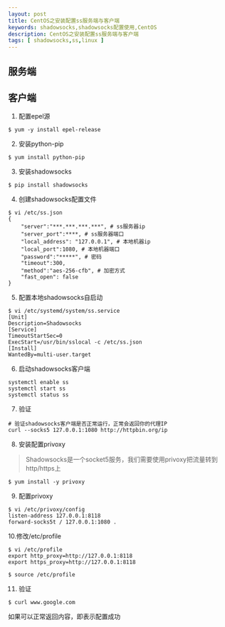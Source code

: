 ```yaml
---
layout: post
title: CentOS之安装配置ss服务端与客户端
keywords: shadowsocks,shadowsocks配置使用,CentOS
description: CentOS之安装配置ss服务端与客户端
tags: [ shadowsocks,ss,linux ]
---
```


## 服务端


## 客户端
1. 配置epel源
```
$ yum -y install epel-release
```

2. 安装python-pip
```
$ yum install python-pip
```

3. 安装shadowsocks
```
$ pip install shadowsocks
```

4. 创建shadowsocks配置文件
```
$ vi /etc/ss.json
{
    "server":"***.***.***.***", # ss服务器ip
    "server_port":****, # ss服务器端口
    "local_address": "127.0.0.1", # 本地机器ip
    "local_port":1080, # 本地机器端口
    "password":"*****", # 密码
    "timeout":300,
    "method":"aes-256-cfb", # 加密方式
    "fast_open": false
}
```
5. 配置本地shadowsocks自启动
```
$ vi /etc/systemd/system/ss.service
[Unit]
Description=Shadowsocks
[Service]
TimeoutStartSec=0
ExecStart=/usr/bin/sslocal -c /etc/ss.json
[Install]
WantedBy=multi-user.target
```

6. 启动shadowsocks客户端
```
systemctl enable ss
systemctl start ss
systemctl status ss
```

7. 验证
```
# 验证shadowsocks客户端是否正常运行，正常会返回你的代理IP
curl --socks5 127.0.0.1:1080 http://httpbin.org/ip
```

8. 安装配置privoxy
> Shadowsocks是一个socket5服务，我们需要使用privoxy把流量转到http/https上
```
$ yum install -y privoxy
```

9. 配置privoxy
```
$ vi /etc/privoxy/config
listen-address 127.0.0.1:8118
forward-socks5t / 127.0.0.1:1080 .
```

10.修改/etc/profile
```
$ vi /etc/profile
export http_proxy=http://127.0.0.1:8118
export https_proxy=http://127.0.0.1:8118

$ source /etc/profile
```

11. 验证
```
$ curl www.google.com
```
如果可以正常返回内容，即表示配置成功








